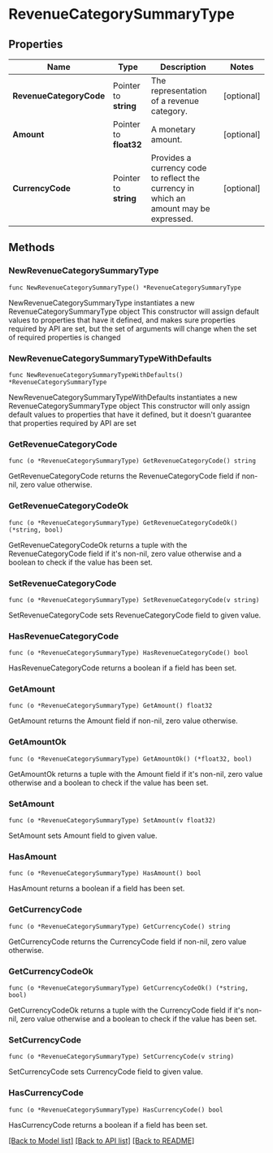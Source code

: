 # RevenueCategorySummaryType

## Properties

Name | Type | Description | Notes
------------ | ------------- | ------------- | -------------
**RevenueCategoryCode** | Pointer to **string** | The representation of a revenue category. | [optional] 
**Amount** | Pointer to **float32** | A monetary amount. | [optional] 
**CurrencyCode** | Pointer to **string** | Provides a currency code to reflect the currency in which an amount may be expressed. | [optional] 

## Methods

### NewRevenueCategorySummaryType

`func NewRevenueCategorySummaryType() *RevenueCategorySummaryType`

NewRevenueCategorySummaryType instantiates a new RevenueCategorySummaryType object
This constructor will assign default values to properties that have it defined,
and makes sure properties required by API are set, but the set of arguments
will change when the set of required properties is changed

### NewRevenueCategorySummaryTypeWithDefaults

`func NewRevenueCategorySummaryTypeWithDefaults() *RevenueCategorySummaryType`

NewRevenueCategorySummaryTypeWithDefaults instantiates a new RevenueCategorySummaryType object
This constructor will only assign default values to properties that have it defined,
but it doesn't guarantee that properties required by API are set

### GetRevenueCategoryCode

`func (o *RevenueCategorySummaryType) GetRevenueCategoryCode() string`

GetRevenueCategoryCode returns the RevenueCategoryCode field if non-nil, zero value otherwise.

### GetRevenueCategoryCodeOk

`func (o *RevenueCategorySummaryType) GetRevenueCategoryCodeOk() (*string, bool)`

GetRevenueCategoryCodeOk returns a tuple with the RevenueCategoryCode field if it's non-nil, zero value otherwise
and a boolean to check if the value has been set.

### SetRevenueCategoryCode

`func (o *RevenueCategorySummaryType) SetRevenueCategoryCode(v string)`

SetRevenueCategoryCode sets RevenueCategoryCode field to given value.

### HasRevenueCategoryCode

`func (o *RevenueCategorySummaryType) HasRevenueCategoryCode() bool`

HasRevenueCategoryCode returns a boolean if a field has been set.

### GetAmount

`func (o *RevenueCategorySummaryType) GetAmount() float32`

GetAmount returns the Amount field if non-nil, zero value otherwise.

### GetAmountOk

`func (o *RevenueCategorySummaryType) GetAmountOk() (*float32, bool)`

GetAmountOk returns a tuple with the Amount field if it's non-nil, zero value otherwise
and a boolean to check if the value has been set.

### SetAmount

`func (o *RevenueCategorySummaryType) SetAmount(v float32)`

SetAmount sets Amount field to given value.

### HasAmount

`func (o *RevenueCategorySummaryType) HasAmount() bool`

HasAmount returns a boolean if a field has been set.

### GetCurrencyCode

`func (o *RevenueCategorySummaryType) GetCurrencyCode() string`

GetCurrencyCode returns the CurrencyCode field if non-nil, zero value otherwise.

### GetCurrencyCodeOk

`func (o *RevenueCategorySummaryType) GetCurrencyCodeOk() (*string, bool)`

GetCurrencyCodeOk returns a tuple with the CurrencyCode field if it's non-nil, zero value otherwise
and a boolean to check if the value has been set.

### SetCurrencyCode

`func (o *RevenueCategorySummaryType) SetCurrencyCode(v string)`

SetCurrencyCode sets CurrencyCode field to given value.

### HasCurrencyCode

`func (o *RevenueCategorySummaryType) HasCurrencyCode() bool`

HasCurrencyCode returns a boolean if a field has been set.


[[Back to Model list]](../README.md#documentation-for-models) [[Back to API list]](../README.md#documentation-for-api-endpoints) [[Back to README]](../README.md)


